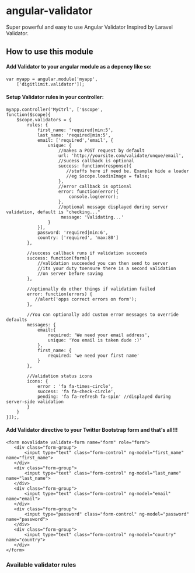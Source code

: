 # angular-validator
Super powerful and easy to use Angular Validator
Inspired by Laravel Validator. 


## How to use this module

#### Add Validator to your angular module as a depency like so:

    var myapp = angular.module('myapp',
        ['digitlimit.validator']);

#### Setup Validator rules in your controller:

    myapp.controller('MyCtrl', ['$scope',
    function($scope){
        $scope.validators = {
            rules: {
                first_name: 'required|min:5',
                last_name: 'required|min:5',
                email: ['required','email', {
                    unique: {
                        //makes a POST request by default
                        url: 'http://yoursite.com/validate/unque/email',
                        //sucess callback is optional
                        success: function(response){
                           //stuffs here if need be. Example hide a loader
                           //eg $scope.loadinImage = false;
                        },
                        //error callback is optional
                        error: function(error){
                            console.log(error);
                        },
                        //optional message displayed during server validation, default is "checking..."
                         message: 'Validating...'
                    }    
                }],
                password: 'required|min:6',
                country: ['required', 'max:80']
            },

            //success callback runs if validation succeeds
            success: function(form){
                //validation succeeded you can then send to server
                //its your duty toensure there is a second validation 
                //on server before saving     
            },

            //optionally do other things if validation failed
            error: function(errors) {
               //alert('opps correct errors on form');
            },
             
            //You can optionally add custom error messages to override defaults
            messages: {
                email:{
                    required: 'We need your email address',
                    unique: 'You email is taken dude :)'
                },
                first_name: {
                    required: 'we need your first name'
                }
            },
            
            //Validation status icons
            icons: {
                error : 'fa fa-times-circle',
                success: 'fa fa-check-circle',
                pending: 'fa fa-refresh fa-spin' //displayed during server-side validation
            }
        }
    }]);,
#### Add Validator directive to your Twitter Bootstrap form and that's all!!!

    <form novalidate validate-form name="form" role="form">
       <div class="form-group">
           <input type="text" class="form-control" ng-model="first_name" name="first_name">
       </div>
       <div class="form-group">
           <input type="text" class="form-control" ng-model="last_name" name="last_name">
       </div>
       <div class="form-group">
           <input type="text" class="form-control" ng-model="email" name="email">
       </div>
       <div class="form-group">
           <input type="password" class="form-control" ng-model="password" name="password">
       </div>
       <div class="form-group">
           <input type="text" class="form-control" ng-model="country" name="country">
       </div>
    </form>


### Available validator rules
